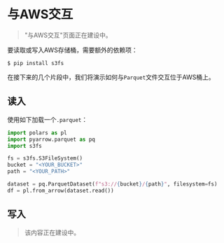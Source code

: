 # 与AWS交互

> "与AWS交互"页面正在建设中。

要读取或写入AWS存储桶，需要额外的依赖项：

```shell
$ pip install s3fs
```

在接下来的几个片段中，我们将演示如何与`Parquet`文件交互位于AWS桶上。

## 读入

使用如下加载一个`.parquet`：

```python
import polars as pl
import pyarrow.parquet as pq
import s3fs

fs = s3fs.S3FileSystem()
bucket = "<YOUR_BUCKET>"
path = "<YOUR_PATH>"

dataset = pq.ParquetDataset(f"s3://{bucket}/{path}", filesystem=fs)
df = pl.from_arrow(dataset.read())
```

## 写入

> 该内容正在建设中。
